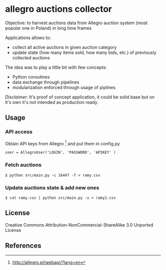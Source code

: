 # allegro auctions collector

Objective: to harvest auctions data from Allegro auction system (most popular one in Poland) in long time frames

Applications allows to:
 - collect all active auctions in given auction category
 - update state (how many items sold, how many bids, etc.) of previously collected auctions

The idea was to play a little bit with few concepts:
 - Python coroutines
 - data exchange through pipelines
 - modularization enforced through usage of piplines

*Disclaimer*: It's proof of concept application, it could be solid base but on it's own it's not intended as production ready.

## Usage

### API access

Obtain API keys from Allegro [^1] and put them in config.py

`
user = AllegroUser('LOGIN',
                    'PASSWORD',
                    'APIKEY'
)
`

### Fetch auctions

`$ python src/main.py -c 16447 -f > ramy.csv`

### Update auctions state & add new ones

`$ cat ramy.csv | python src/main.py -u > ramy2.csv`

## License

Creative Commons Attribution-NonCommercial-ShareAlike 3.0 Unported License

## References

[^1]: http://allegro.pl/webapi/?lang=en